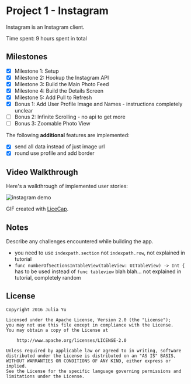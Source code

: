 # Project 1 - Instagram

Instagram is an Instagram client.

Time spent: 9 hours spent in total

## Milestones

- [x] Milestone 1: Setup
- [x] Milestone 2: Hookup the Instagram API
- [x] Milestone 3: Build the Main Photo Feed
- [x] Milestone 4: Build the Details Screen
- [x] Milestone 5: Add Pull to Refresh
- [x] Bonus 1: Add User Profile Image and Names - instructions completely unclear
- [ ] Bonus 2: Infinite Scrolling - no api to get more
- [ ] Bonus 3: Zoomable Photo View

The following **additional** features are implemented:

- [x] send all data instead of just image url
- [x] round use profile and add border

## Video Walkthrough

Here's a walkthrough of implemented user stories:

![instagram demo](instagram.gif)

GIF created with [LiceCap](http://www.cockos.com/licecap/).

## Notes

Describe any challenges encountered while building the app.

* you need to use `indexpath.section` not `indexpath.row`, not explained in tutorial
* `func numberOfSectionsInTableView(tableView: UITableView) -> Int {` has to be used instead of `func tableview` blah blah... not explained in tutorial, completely random


## License

    Copyright 2016 Julia Yu

    Licensed under the Apache License, Version 2.0 (the "License");
    you may not use this file except in compliance with the License.
    You may obtain a copy of the License at

        http://www.apache.org/licenses/LICENSE-2.0

    Unless required by applicable law or agreed to in writing, software
    distributed under the License is distributed on an "AS IS" BASIS,
    WITHOUT WARRANTIES OR CONDITIONS OF ANY KIND, either express or implied.
    See the License for the specific language governing permissions and
    limitations under the License.